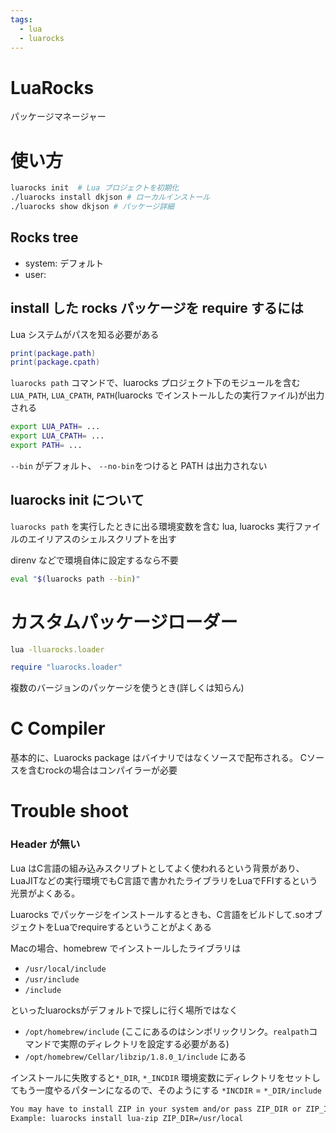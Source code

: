 ```yaml
---
tags:
  - lua
  - luarocks
---
```


# LuaRocks

パッケージマネージャー

# 使い方

```sh
luarocks init  # Lua プロジェクトを初期化
./luarocks install dkjson # ローカルインストール
./luarocks show dkjson # パッケージ詳細

```

## Rocks tree

- system: デフォルト
- user: 

## install した rocks パッケージを require するには

Lua システムがパスを知る必要がある
```lua
print(package.path)
print(package.cpath)
```

`luarocks path` コマンドで、luarocks プロジェクト下のモジュールを含む `LUA_PATH`, `LUA_CPATH`, `PATH`(luarocks でインストールしたの実行ファイル)が出力される

```sh
export LUA_PATH= ...
export LUA_CPATH= ...
export PATH= ...
```

`--bin` がデフォルト、 `--no-bin`をつけると PATH は出力されない

## luarocks init について
`luarocks path` を実行したときに出る環境変数を含む lua, luarocks 実行ファイルのエイリアスのシェルスクリプトを出す

direnv などで環境自体に設定するなら不要

```sh
eval "$(luarocks path --bin)"
```



# カスタムパッケージローダー

```sh
lua -lluarocks.loader
```
```lua
require "luarocks.loader"
```
複数のバージョンのパッケージを使うとき(詳しくは知らん)

# C Compiler

基本的に、Luarocks package はバイナリではなくソースで配布される。
Cソースを含むrockの場合はコンパイラーが必要


# Trouble shoot

### Header が無い

Lua はC言語の組み込みスクリプトとしてよく使われるという背景があり、LuaJITなどの実行環境でもC言語で書かれたライブラリをLuaでFFIするという光景がよくある。

Luarocks でパッケージをインストールするときも、C言語をビルドして.soオブジェクトをLuaでrequireするということがよくある

Macの場合、homebrew でインストールしたライブラリは
- `/usr/local/include`
- `/usr/include`
- `/include`

といったluarocksがデフォルトで探しに行く場所ではなく
- `/opt/homebrew/include` (ここにあるのはシンボリックリンク。`realpath`コマンドで実際のディレクトリを設定する必要がある)
- `/opt/homebrew/Cellar/libzip/1.8.0_1/include`
にある

インストールに失敗すると`*_DIR`, `*_INCDIR` 環境変数にディレクトリをセットしてもう一度やるパターンになるので、そのようにする
`*INCDIR` = `*_DIR/include`
```sh
You may have to install ZIP in your system and/or pass ZIP_DIR or ZIP_INCDIR to the luarocks command.
Example: luarocks install lua-zip ZIP_DIR=/usr/local
```